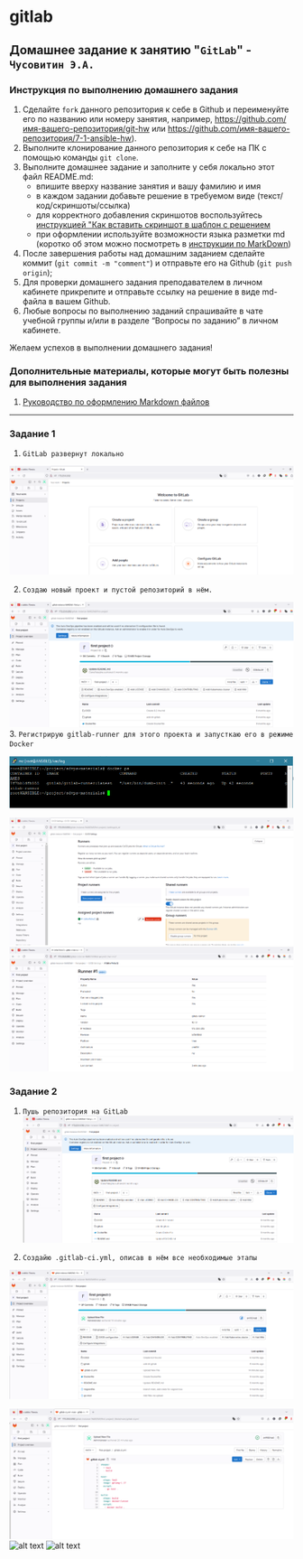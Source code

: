 # gitlab
## Домашнее задание к занятию "`GitLab`" - `Чусовитин Э.А.`


### Инструкция по выполнению домашнего задания

   1. Сделайте `fork` данного репозитория к себе в Github и переименуйте его по названию или номеру занятия, например, https://github.com/имя-вашего-репозитория/git-hw или  https://github.com/имя-вашего-репозитория/7-1-ansible-hw).
   2. Выполните клонирование данного репозитория к себе на ПК с помощью команды `git clone`.
   3. Выполните домашнее задание и заполните у себя локально этот файл README.md:
      - впишите вверху название занятия и вашу фамилию и имя
      - в каждом задании добавьте решение в требуемом виде (текст/код/скриншоты/ссылка)
      - для корректного добавления скриншотов воспользуйтесь [инструкцией "Как вставить скриншот в шаблон с решением](https://github.com/netology-code/sys-pattern-homework/blob/main/screen-instruction.md)
      - при оформлении используйте возможности языка разметки md (коротко об этом можно посмотреть в [инструкции  по MarkDown](https://github.com/netology-code/sys-pattern-homework/blob/main/md-instruction.md))
   4. После завершения работы над домашним заданием сделайте коммит (`git commit -m "comment"`) и отправьте его на Github (`git push origin`);
   5. Для проверки домашнего задания преподавателем в личном кабинете прикрепите и отправьте ссылку на решение в виде md-файла в вашем Github.
   6. Любые вопросы по выполнению заданий спрашивайте в чате учебной группы и/или в разделе “Вопросы по заданию” в личном кабинете.
   
Желаем успехов в выполнении домашнего задания!
   
### Дополнительные материалы, которые могут быть полезны для выполнения задания

1. [Руководство по оформлению Markdown файлов](https://gist.github.com/Jekins/2bf2d0638163f1294637#Code)

---

### Задание 1

1. `GitLab развернут локально`

 ![alt text](https://github.com/ChusovitinEduard/gitlab/blob/main/img/1-1.PNG)

2. `Создаю новый проект и пустой репозиторий в нём.`
 
 ![alt text](https://github.com/ChusovitinEduard/gitlab/blob/main/img/1-2.PNG)
3. `Регистрирую gitlab-runner для этого проекта и запусткаю его в режиме Docker`

 ![alt text](https://github.com/ChusovitinEduard/gitlab/blob/main/img/1-3.PNG)
 
![alt text](https://github.com/ChusovitinEduard/gitlab/blob/main/img/1-3.1.PNG)
![alt text](https://github.com/ChusovitinEduard/gitlab/blob/main/img/1-3.2.PNG)

### Задание 2

1. `Пушь репозитория на GitLab` 
![alt text](https://github.com/ChusovitinEduard/gitlab/blob/main/img/2-1.PNG)
  
2. `Создайю .gitlab-ci.yml, описав в нём все необходимые этапы` 

![alt text](https://github.com/ChusovitinEduard/gitlab/blob/main/img/2-2.PNG)
  
![alt text](https://github.com/ChusovitinEduard/gitlab/blob/main/img/2-2.1.PNG)
![alt text](https://github.com/ChusovitinEduard/gitlab/blob/main/img/2-2.2.PNG)
![alt text](https://github.com/ChusovitinEduard/gitlab/blob/main/img/2-2.3.PNG)